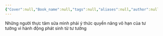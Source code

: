 ```yaml
---
{"Cover":null,"Book_name":null,"tags":null,"aliases":null,"author":null,"link":null,"dg-publish":true,"permalink":"/Book_ Reading 2024/Những câu nói hay trong sách/Quyền năng của tư tưởng/","dgPassFrontmatter":true,"noteIcon":"2","created":"2024-01-19T05:28:27.668+07:00","updated":"2023-12-21T17:56:41.000+07:00"}
---
```


Những người thực tâm sửa mình phải ý thức quyền năng vô hạn của tư tưởng vì hành động phát sinh từ tư tưởng